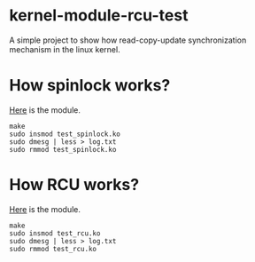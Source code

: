 kernel-module-rcu-test
======================

A simple project to show how read-copy-update synchronization mechanism in the linux kernel.

How spinlock works?
===================

[Here](./kernel-module-spinlock-test/) is the module.

```
make
sudo insmod test_spinlock.ko
sudo dmesg | less > log.txt
sudo rmmod test_spinlock.ko
```

How RCU works?
==============

[Here](./kernel-module-rcu-starter/) is the module.

```
make
sudo insmod test_rcu.ko
sudo dmesg | less > log.txt
sudo rmmod test_rcu.ko
```
